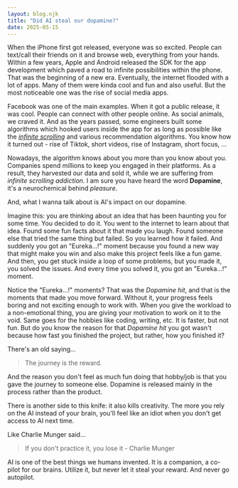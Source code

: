 ```yaml
---
layout: blog.njk
title: "Did AI steal our dopamine?"
date: 2025-05-15
---
```


When the iPhone first got released, everyone was so excited. People can text/call their friends on it and browse web, everything from your hands. Within a few years, Apple and Android released the SDK for the app development which paved a road to infinite possibilities within the phone. That was the beginning of a new era. Eventually, the internet flooded with a lot of apps. Many of them were kinda cool and fun and also useful. But the most noticeable one was the rise of social media apps.

Facebook was one of the main examples. When it got a public release, it was cool. People can connect with other people online. As social animals, we craved it. And as the years passed, some engineers built some algorithms which hooked users inside the app for as long as possible like the [_infinite scrolling_](https://en.wikipedia.org/wiki/Infinite_scrolling) and various recommendation algorithms. You know how it turned out - rise of Tiktok, short videos, rise of Instagram, short focus, ...

Nowadays, the algorithm knows about you more than you know about you. Companies spend millions to keep you engaged in their platforms. As a result, they harvested our data and sold it, while we are suffering from _infinite scrolling addiction_. I am sure you have heard the word **Dopamine**, it's a neurochemical behind _pleasure_.

And, what I wanna talk about is AI's impact on our dopamine.

Imagine this: you are thinking about an idea that has been haunting you for some time. You decided to do it. You went to the internet to learn about that idea. Found some fun facts about it that made you laugh. Found someone else that tried the same thing but failed. So you learned how it failed. And suddenly you got an "Eureka...!" moment because you found a new way that might make you win and also make this project feels like a fun game. And then, you get stuck inside a loop of some problems, but you made it, you solved the issues. And every time you solved it, you got an "Eureka...!" moment.

Notice the "Eureka...!" moments? That was the _Dopamine hit_, and that is the moments that made you move forward. Without it, your progress feels boring and not exciting enough to work with. When you give the workload to a non-emotional thing, you are giving your motivation to work on it to the void. Same goes for the hobbies like coding, writing, etc. It is faster, but not fun. But do you know the reason for that _Dopamine hit_ you got wasn't because how fast you finished the project, but rather, how you finished it?

There's an old saying...

> The journey is the reward.

And the reason you don't feel as much fun doing that hobby/job is that you gave the journey to someone else. Dopamine is released mainly in the process rather than the product.

There is another side to this knife: it also kills creativity. The more you rely on the AI instead of your brain, you'll feel like an idiot when you don't get access to AI next time.

Like Charlie Munger said...

> If you don't practice it, you lose it - Charlie Munger

AI is one of the best things we humans invented. It is a companion, a co-pilot for our brains. Utilize it, but never let it steal your reward. And never go autopilot.
